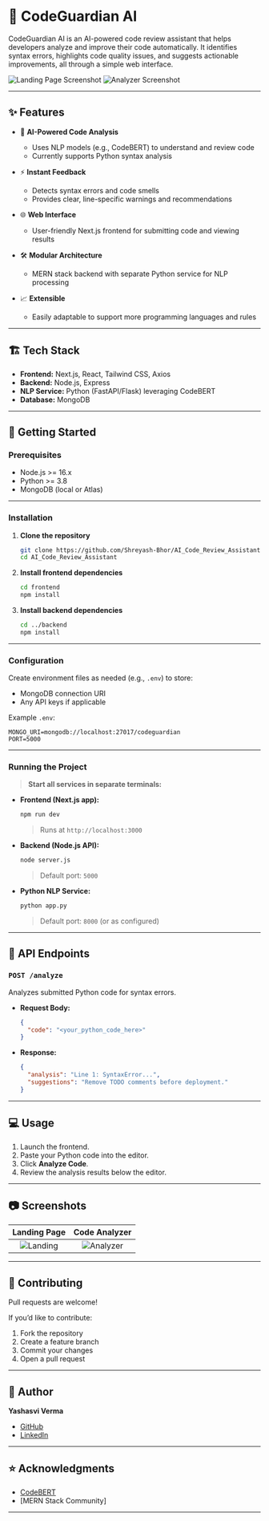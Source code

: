 # 🚀 CodeGuardian AI

CodeGuardian AI is an AI-powered code review assistant that helps developers analyze and improve their code automatically. It identifies syntax errors, highlights code quality issues, and suggests actionable improvements, all through a simple web interface.

![Landing Page Screenshot](./screenshots/landing-page.png)
![Analyzer Screenshot](./screenshots/analyzer.png)

---

## ✨ Features

- 🧠 **AI-Powered Code Analysis**

  - Uses NLP models (e.g., CodeBERT) to understand and review code
  - Currently supports Python syntax analysis

- ⚡ **Instant Feedback**

  - Detects syntax errors and code smells
  - Provides clear, line-specific warnings and recommendations

- 🌐 **Web Interface**

  - User-friendly Next.js frontend for submitting code and viewing results

- 🛠 **Modular Architecture**

  - MERN stack backend with separate Python service for NLP processing

- 📈 **Extensible**

  - Easily adaptable to support more programming languages and rules

---

## 🏗 Tech Stack

- **Frontend:** Next.js, React, Tailwind CSS, Axios
- **Backend:** Node.js, Express
- **NLP Service:** Python (FastAPI/Flask) leveraging CodeBERT
- **Database:** MongoDB

---

## 🚀 Getting Started

### Prerequisites

- Node.js >= 16.x
- Python >= 3.8
- MongoDB (local or Atlas)

---

### Installation

1. **Clone the repository**

   ```bash
   git clone https://github.com/Shreyash-Bhor/AI_Code_Review_Assistant.git
   cd AI_Code_Review_Assistant
   ```

2. **Install frontend dependencies**

   ```bash
   cd frontend
   npm install
   ```

3. **Install backend dependencies**

   ```bash
   cd ../backend
   npm install
   ```

---

### Configuration

Create environment files as needed (e.g., `.env`) to store:

- MongoDB connection URI
- Any API keys if applicable

Example `.env`:

```env
MONGO_URI=mongodb://localhost:27017/codeguardian
PORT=5000
```

---

### Running the Project

> **Start all services in separate terminals:**

- **Frontend (Next.js app):**

  ```bash
  npm run dev
  ```

  > Runs at `http://localhost:3000`

- **Backend (Node.js API):**

  ```bash
  node server.js
  ```

  > Default port: `5000`

- **Python NLP Service:**

  ```bash
  python app.py
  ```

  > Default port: `8000` (or as configured)

---

## 📡 API Endpoints

### `POST /analyze`

Analyzes submitted Python code for syntax errors.

- **Request Body:**

  ```json
  {
    "code": "<your_python_code_here>"
  }
  ```

- **Response:**

  ```json
  {
    "analysis": "Line 1: SyntaxError...",
    "suggestions": "Remove TODO comments before deployment."
  }
  ```

---

## 💻 Usage

1. Launch the frontend.
2. Paste your Python code into the editor.
3. Click **Analyze Code**.
4. Review the analysis results below the editor.

---

## 📷 Screenshots

|                Landing Page                |              Code Analyzer              |
| :----------------------------------------: | :-------------------------------------: |
| ![Landing](./screenshots/landing-page.png) | ![Analyzer](./screenshots/analyzer.png) |

---

## 🤝 Contributing

Pull requests are welcome!

If you’d like to contribute:

1. Fork the repository
2. Create a feature branch
3. Commit your changes
4. Open a pull request

---

## 👤 Author

**Yashasvi Verma**

- [GitHub](https://github.com/Yashasvi260302)
- [LinkedIn](https://www.linkedin.com/in/yashasviverma02)

---

## ⭐ Acknowledgments

- [CodeBERT](https://huggingface.co/microsoft/codebert-base)
- \[MERN Stack Community]

---

